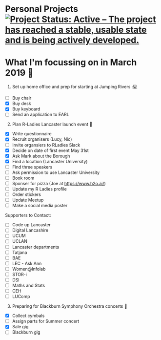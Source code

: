 Personal Projects
[![Project Status: Active – The project has reached a stable, usable state and is being actively developed.](https://www.repostatus.org/badges/latest/active.svg)](https://www.repostatus.org/#active)
==============

# What I'm focussing on in March 2019 :tulip:

1. Set up home office and prep for starting at Jumping Rivers ::computer:
 - [ ] Buy chair 
 - [x] Buy desk
 - [x] Buy keyboard
 - [ ] Send an application to EARL
 
2. Plan R-Ladies Lancaster launch event :purple_heart:
- [x] Write questionnaire
- [x] Recruit organisers (Lucy, Nic)
- [ ] Invite organsiers to RLadies Slack
- [x] Decide on date of first event May 31st
- [x] Ask Mark about the Borough
- [x] Find a location (Lancaster University)
- [ ] Find three speakers
- [ ] Ask permission to use Lancaster University
- [ ] Book room
- [ ] Sponser for pizza (Joe at https://www.h2o.ai/)
- [ ] Update my R Ladies profile
- [ ] Order stickers
- [ ] Update Meetup
- [ ] Make a social media poster

Supporters to Contact:

- [ ] Code up Lancaster
- [ ] Digital Lancashire
- [ ] UCUM
- [ ] UCLAN
- [ ] Lancaster departments
- [ ] Tatjana
- [ ] BAE
- [ ] LEC - Ask Ann
- [ ] Women@Infolab
- [ ] STOR-i
- [ ] DSI
- [ ] Maths and Stats
- [ ] CEH
- [ ] LUComp

3. Preparing for Blackburn Symphony Orchestra concerts :musical_note:
 - [x] Collect cymbals
 - [ ] Assign parts for Summer concert
 - [x] Sale gig
 - [ ] Blackburn gig
